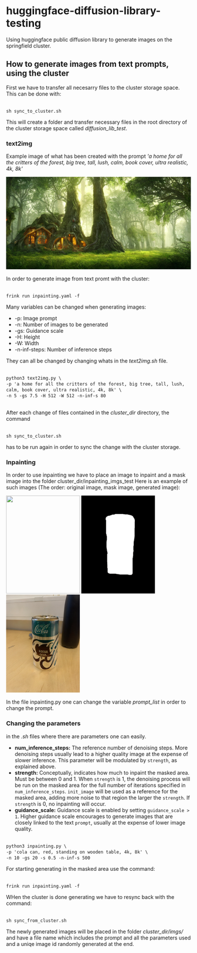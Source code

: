 # huggingface-diffusion-library-testing
Using huggingface public diffusion library to generate images on the springfield cluster. 

## How to generate images from text prompts, using the cluster

First we have to transfer all necesarry files to the cluster storage space. This can be done with:

```

sh sync_to_cluster.sh

```

This will create a folder and transfer necessary files in the root directory of the cluster storage space called *diffusion_lib_test*.  

### **text2img**
Example image of what has been created with the prompt *'a home for all the critters of the forest, big tree, tall, lush, calm, book cover, ultra realistic, 4k, 8k'*

<img src="./cluster_dir/imgs/text2img_rm_image.png">

In order to generate image from text promt with the cluster:

```

frink run inpainting.yaml -f 

```

Many variables can be changed when generating images: 

* -p: Image prompt
* -n: Number of images to be generated
* -gs: Guidance scale
* -H: Height
* -W: Width 
* -n-inf-steps: Number of inference steps

They can all be changed by changing whats in the *text2img.sh* file.

```shell

python3 text2img.py \
-p 'a home for all the critters of the forest, big tree, tall, lush, calm, book cover, ultra realistic, 4k, 8k' \
-n 5 -gs 7.5 -H 512 -W 512 -n-inf-s 80


```

After each change of files contained in the *cluster_dir* directory, the command

```shell

sh sync_to_cluster.sh

```

has to be run again in order to sync the change with the cluster storage. 

### **Inpainting**

In order to use inpainting we have to place an image to inpaint and a mask image into the folder cluster_dir/inpainting_imgs_test
Here is an example of such images (The order: original image, mask image, generated image): 


<p float="left">
  <img src="./cluster_dir/inpainting_imgs_test/img2.png" width="201" height="267">
  <img src="./cluster_dir/inpainting_imgs_test/mask2.png" width="201" height="267">
  <img src="./cluster_dir/imgs/inpainting_rm_image.png" width="201" height="267">
</p>




In the file inpainting.py one can change the variable *prompt_list* in order to change the prompt.

### Changing the parameters

in the *.sh* files where there are parameters one can easily. 

* **num_inference_steps:** The reference number of denoising steps. More denoising steps usually lead to a higher quality image at
                the expense of slower inference. This parameter will be modulated by `strength`, as explained above.
* **strength:** Conceptually, indicates how much to inpaint the masked area. Must be between 0 and 1. When `strength`
                is 1, the denoising process will be run on the masked area for the full number of iterations specified
                in `num_inference_steps`. `init_image` will be used as a reference for the masked area, adding more
                noise to that region the larger the `strength`. If `strength` is 0, no inpainting will occur.
* **guidance_scale:** Guidance scale is enabled by setting `guidance_scale >
                1`. Higher guidance scale encourages to generate images that are closely linked to the text `prompt`,
                usually at the expense of lower image quality.

```shell

python3 inpainting.py \
-p 'cola can, red, standing on wooden table, 4k, 8k' \
-n 10 -gs 20 -s 0.5 -n-inf-s 500

```

For starting generating in the masked area use the command: 

```

frink run inpainting.yaml -f 

```

WHen the cluster is done generating we have to resync back with the command: 

```shell

sh sync_from_cluster.sh

```

The newly generated images will be placed in the folder *cluster_dir/imgs/* and have a file name 
which includes the prompt and all the parameters used and a uniqe image id randomly generated at the end.




